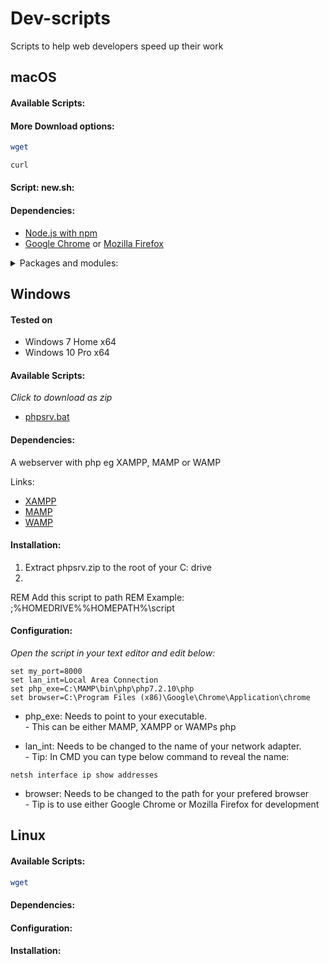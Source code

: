 # Dev-scripts
Scripts to help web developers speed up their work

## macOS

#### Available Scripts:

#### More Download options:

```BASH
wget
```

```BASH
curl
```

#### Script: new.sh:

#### Dependencies:

* [Node.js with npm](https://nodejs.org/en/download/package-manager/)
* [Google Chrome](https://www.google.com/chrome/) or [Mozilla Firefox](https://www.mozilla.org/en-US/)

<details>
  <summary>Packages and modules:</summary>
  <li><a href="https://github.com/rollup/rollup#readme">Rollup</a></li>
  <br/>
  [rollup-plugin-browsersync](https://github.com/4lejandrito/rollup-plugin-browsersync#readme)
  <br/>
  [rollup-plugin-postcss](https://github.com/egoist/rollup-plugin-postcss#readme)
  <br/>
  [node-sass](https://github.com/sass/node-sass#readme)
  <br/>
  [postcss-normalize](https://github.com/csstools/postcss-normalize#readme)
  <br/>
  [Browserslist](https://github.com/browserslist/browserslist#readme)
  <br/>
  [Autoprefixer](https://github.com/postcss/autoprefixer#readme)
  <br/>
  [cssnano](https://cssnano.co/)
  <br/>
  [stylelint CLI](https://github.com/stylelint/stylelint/blob/master/docs/user-guide/cli.md)
  <br/>
  [stylelint-config-standard](https://github.com/stylelint/stylelint-config-standard)
</details>

## Windows

#### Tested on
* Windows 7 Home x64
* Windows 10 Pro x64

#### Available Scripts:
_Click to download as zip_

* [phpsrv.bat](https://github.com/freddan88/dev-scripts/blob/master/Windows/phpsrv.zip?raw=true "Click here to download phpsrv.zip")

#### Dependencies:

A webserver with php eg XAMPP, MAMP or WAMP

Links:
* [XAMPP](https://www.apachefriends.org/index.html)
* [MAMP](https://www.mamp.info/en/)
* [WAMP](http://www.wampserver.com/en/)

#### Installation:

1. Extract phpsrv.zip to the root of your C: drive
2. 

REM Add this script to path
REM Example: ;%HOMEDRIVE%%HOMEPATH%\script

#### Configuration:

_Open the script in your text editor and edit below:_

```
set my_port=8000
set lan_int=Local Area Connection
set php_exe=C:\MAMP\bin\php\php7.2.10\php
set browser=C:\Program Files (x86)\Google\Chrome\Application\chrome
```
- php_exe: Needs to point to your executable.
<br/>- This can be either MAMP, XAMPP or WAMPs php

- lan_int: Needs to be changed to the name of your network adapter.
<br/>- Tip: In CMD you can type below command to reveal the name:
```
netsh interface ip show addresses
```
- browser: Needs to be changed to the path for your prefered browser
<br/>- Tip is to use either Google Chrome or Mozilla Firefox for development

## Linux

#### Available Scripts:

```bash
wget
```

#### Dependencies:

#### Configuration:

#### Installation: